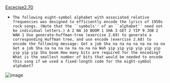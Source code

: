 [Excecise2.70](Ex2.70.rkt)
- `The following eight-symbol alphabet with associated relative frequencies was designed to
efficiently encode the lyrics of 1950s rock songs. (Note that the ``symbols'' of an ``alphabet'' need not be
individual letters.)
A 2 NA 16
BOOM 1 SHA 3
GET 2 YIP 9
JOB 2 WAH 1
Use generate-huffman-tree (exercise 2.69) to generate a corresponding Huffman tree, and use
encode (exercise 2.68) to encode the following message:
Get a job
Sha na na na na na na na na
Get a job
Sha na na na na na na na na
Wah yip yip yip yip yip yip yip yip yip
Sha boom
How many bits are required for the encoding? What is the smallest number of bits that would be needed to
encode this song if we used a fixed-length code for the eight-symbol alphabet?`

![image]()